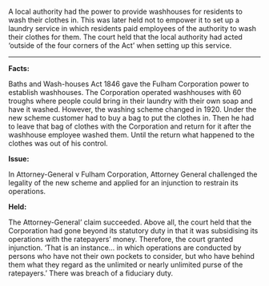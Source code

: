 A local authority had the power to provide washhouses for residents to wash their clothes in. This was later held not to empower it to set up a laundry service in which residents paid employees of the authority to wash their clothes for them. The court held that the local authority had acted ‘outside of the four corners of the Act’ when setting up this service.

---

**Facts:** 

Baths and Wash-houses Act 1846 gave the Fulham Corporation power to establish washhouses. The Corporation operated washhouses with 60 troughs where people could bring in their laundry with their own soap and have it washed. However, the washing scheme changed in 1920. Under the new scheme customer had to buy a bag to put the clothes in. Then he had to leave that bag of clothes with the Corporation and return for it after the washhouse employee washed them. Until the return what happened to the clothes was out of his control.

**Issue:** 

In Attorney-General v Fulham Corporation, Attorney General challenged the legality of the new scheme and applied for an injunction to restrain its operations.

**Held:**

The Attorney-General’ claim succeeded. Above all, the court held that the Corporation had gone beyond its statutory duty in that it was subsidising its operations with the ratepayers’ money. Therefore, the court granted injunction. ‘That is an instance… in which operations are conducted by persons who have not their own pockets to consider, but who have behind them what they regard as the unlimited or nearly unlimited purse of the ratepayers.’ There was breach of a fiduciary duty.